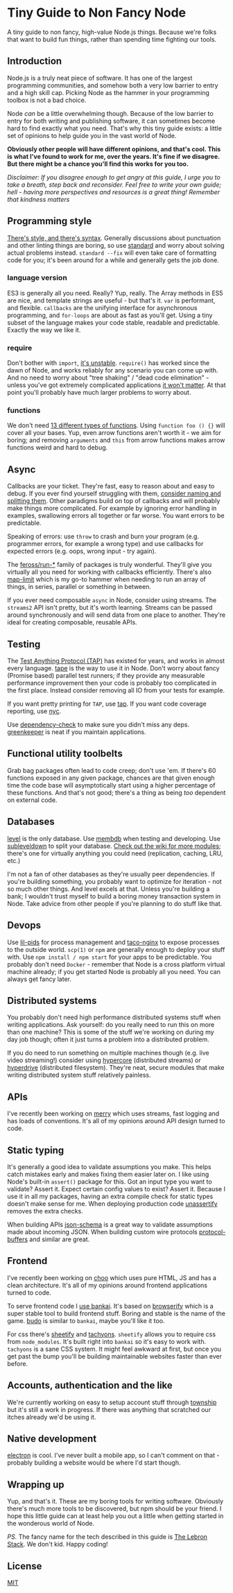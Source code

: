 # Tiny Guide to Non Fancy Node
A tiny guide to non fancy, high-value Node.js things. Because we're folks that
want to build fun things, rather than spending time fighting our tools.

## Introduction
Node.js is a truly neat piece of software. It has one of the largest
programming communities, and somehow both a very low barrier to entry and a
high skill cap. Picking Node as the hammer in your programming toolbox is not a
bad choice.

Node _can_ be a little overwhelming though. Because of the low barrier to entry
for both writing and publishing software, it can sometimes become hard to find
exactly what you need. That's why this tiny guide exists: a little set of
opinions to help guide you in the vast world of Node.

__Obviously other people will have different opinions, and that's cool. This is
what I've found to work for me, over the years. It's fine if we disagree.
But there might be a chance you'll find this works for you too.__

_Disclaimer: If you disagree enough to get angry at this guide, I urge you to
take a breath, step back and reconsider. Feel free to write your own guide;
hell - having more perspectives and resources is a great thing! Remember that
kindness matters_

## Programming style
[There's style, and there's
syntax](https://gist.github.com/dominictarr/2401787). Generally discussions
about punctuation and other linting things are boring, so use
[standard](https://github.com/feross/standard) and worry about solving actual
problems instead. `standard --fix` will even take care of formatting code for
you; it's been around for a while and generally gets the job done.

### language version
ES3 is generally all you need. Really? Yup, really. The Array methods in ES5
are nice, and template strings are useful - but that's it. `var` is performant,
and flexible. `callbacks` are the unifying interface for asynchronous
programming, and `for-loops` are about as fast as you'll get. Using a tiny
subset of the language makes your code stable, readable and predictable.
Exactly the way we like it.

### require
Don't bother with `import`, [it's
unstable](https://twitter.com/jasnell/status/819618164535214080). `require()`
has worked since the dawn of Node, and works reliably for any scenario you can
come up with. And no need to worry about "tree shaking" / "dead code
elimination" - unless you've got extremely complicated applications [it won't
matter](https://nolanlawson.com/2016/08/15/the-cost-of-small-modules/). At that
point you'll probably have much larger problems to worry about.

### functions
We don't need [13 different types of
functions](https://github.com/feross/standard/issues/414#issuecomment-182685548).
Using `function foo () {}` will cover all your bases. Yup, even arrow functions
aren't worth it - we aim for boring; and removing `arguments` and `this` from
arrow functions makes arrow functions weird and hard to debug.

## Async
Callbacks are your ticket. They're fast, easy to reason about and easy to
debug. If you ever find yourself struggling with them, [consider naming and
splitting them](http://callbackhell.com/). Other paradigms build on top of
callbacks and will probably make things more complicated. For example by
ignoring error handling in examples, swallowing errors all together or far
worse. You want errors to be predictable.

Speaking of errors: use `throw` to crash and burn your program (e.g. programmer
errors, for example a wrong type) and use callbacks for expected errors (e.g.
oops, wrong input - try again).

The [feross/run-*](https://github.com/feross/run-series) family of packages is
truly wonderful. They'll give you virtually all you need for working with
callbacks efficiently. There's also
[map-limit](https://github.com/hughsk/map-limit) which is my go-to hammer when
needing to run an array of things, in series, parallel or something in between.

If you ever need composable `async` in Node, consider using streams. The
`streams2` API isn't pretty, but it's worth learning. Streams can be passed
around synchronously and will send data from one place to another. They're
ideal for creating composable, reusable APIs.

## Testing
The [Test Anything Protocol (TAP)](https://testanything.org/) has existed for years, and works in almost
every language. [tape](https://github.com/substack/tape) is the way to use it
in Node. Don't worry about fancy (Promise based) parallel test runners; if they
provide any measurable performance improvement then your code is probably too
complicated in the first place. Instead consider removing all IO from your
tests for example.

If you want pretty printing for `TAP`, use
[tap](https://github.com/tapjs/node-tap). If you want code coverage reporting,
use [nyc](https://github.com/istanbuljs/nyc).

Use [dependency-check](https://github.com/maxogden/dependency-check) to make
sure you didn't miss any deps. [greenkeeper](http://greenkeeper.io/) is neat if
you maintain applications.

## Functional utility toolbelts
Grab bag packages often lead to code creep; don't use 'em. If there's 60
functions exposed in any given package, chances are that given enough time
the code base will asymptotically start using a higher percentage of these
functions. And that's not good; there's a thing as being _too_ dependent on
external code.

## Databases
[level](https://github.com/Level/level) is the only database. Use
[membdb](https://github.com/juliangruber/memdb) when testing and developing.
Use [subleveldown](https://github.com/mafintosh/subleveldown) to split your
database. [Check out the wiki for more
modules](https://github.com/Level/levelup/wiki/Modules); there's one for
virtually anything you could need (replication, caching, LRU, etc.)

I'm not a fan of other databases as they're usually peer dependencies. If
you're building something, you probably want to optimize for iteration - not so
much other things. And level excels at that. Unless you're building a bank; I
wouldn't trust myself to build a boring money transaction system in Node. Take
advice from other people if you're planning to do stuff like that.

## Devops
Use [lil-pids](https://github.com/mafintosh/lil-pids) for process management
and [taco-nginx](https://github.com/mafintosh/taco-nginx) to expose processes
to the outside world. `scp(1)` or `npm` are generally enough to deploy your
stuff with. Use `npm install / npm start` for your apps to be predictable. You
probably don't need `Docker` - remember that Node is a cross platform virtual
machine already; if you get started Node is probably all you need. You can
always get fancy later.

## Distributed systems
You probably don't need high performance distributed systems stuff when writing
applications. Ask yourself: do you really need to run this on more than one
machine? This is some of the stuff we're working on during my day job though;
often it just turns a problem into a distributed problem.

If you do need to run something on multiple machines though (e.g. live video
streaming!) consider using [hypercore](https://github.com/mafintosh/hypercore)
(distributed streams) or [hyperdrive](https://github.com/mafintosh/hyperdrive)
(distributed filesystem). They're neat, secure modules that make writing
distributed system stuff relatively painless.

## APIs
I've recently been working on [merry](https://github.com/yoshuawuyts/merry/)
which uses streams, fast logging and has loads of conventions. It's all of my
opinions around API design turned to code.

## Static typing
It's generally a good idea to validate assumptions you make. This helps catch
mistakes early and makes fixing them easier later on. I like using Node's
built-in `assert()` package for this. Got an input type you want to validate?
Assert it. Expect certain config values to exist? Assert it. Because I use it
in all my packages, having an extra compile check for static types doesn't make
sense for me. When deploying production code
[unassertify](https://github.com/unassert-js/unassertify) removes the extra
checks.

When building APIs [json-schema](https://github.com/mafintosh/is-my-json-valid)
is a great way to validate assumptions made about incoming JSON. When building
custom wire protocols
[protocol-buffers](https://github.com/mafintosh/protocol-buffers) and similar
are great.

## Frontend
I've recently been working on [choo](https://choo.io)
which uses pure HTML, JS and has a clean architecture. It's all of my
opinions around frontend applications turned to code.

To serve frontend code I [use bankai](https://github.com/yoshuawuyts/bankai).
It's based on [browserify](https://github.com/substack/node-browserify) which
is a super stable tool to build frontend stuff. Boring and stable is the name
of the game. [budo](https://github.com/mattdesl/budo) is similar to `bankai`,
maybe you'll like it too.

For css there's [sheetify](https://github.com/stackcss/sheetify) and
[tachyons](http://tachyons.io/). `sheetify` allows you to require css from
`node_modules`. It's built right into `bankai` so it's easy to work with.
`tachyons` is a sane CSS system. It might feel awkward at first, but once you
get past the bump you'll be building maintainable websites faster than ever
before.

## Accounts, authentication and the like
We're currently working on easy to setup account stuff through
[township](https://github.com/township/township) but it's still a work in
progress. If there was anything that scratched our itches already we'd be using
it.

## Native development
[electron](https://github.com/electron/electron) is cool. I've never built a
mobile app, so I can't comment on that - probably building a website would be
where I'd start though.

## Wrapping up
Yup, and that's it. These are my boring tools for writing software. Obviously
there's much more tools to be discovered, but npm should be your friend. I hope
this little guide can at least help you out a little when getting started in
the wonderous world of Node.

_PS._ The fancy name for the tech described in this guide is [The Lebron
Stack](http://lebron.technology/). We don't kid. Happy coding!

## License
[MIT](https://tldrlegal.com/license/mit-license)
